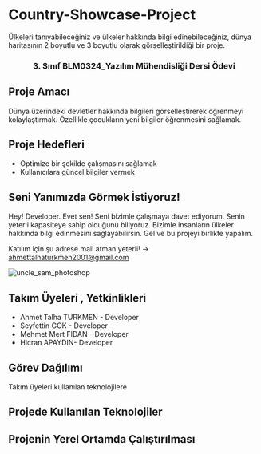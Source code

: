 # Country-Showcase-Project


Ülkeleri tanıyabileceğiniz ve ülkeler hakkında bilgi edinebileceğiniz, dünya haritasının 2 boyutlu ve 3 boyutlu olarak görselleştirildiği bir proje.

###  <center>3. Sınıf BLM0324_Yazılım Mühendisliği Dersi Ödevi </center>

## Proje Amacı
Dünya üzerindeki devletler hakkında bilgileri görselleştirerek öğrenmeyi kolaylaştırmak. Özellikle çocukların yeni bilgiler öğrenmesini sağlamak.

## Proje Hedefleri
- Optimize bir şekilde çalışmasını sağlamak
- Kullanıcılara güncel bilgiler vermek

## Seni Yanımızda Görmek İstiyoruz!

Hey! Developer. Evet sen! Seni bizimle çalışmaya davet ediyorum. Senin yeterli kapasiteye sahip olduğunu biliyoruz. Bizimle insanların ülkeler hakkında bilgi edinmesini sağlayabilirsin. Gel ve bu projeyi birlikte yapalım.

Katılım için şu adrese mail atman yeterli! -> ahmettalhaturkmen2001@gmail.com

![uncle_sam_photoshop](https://user-images.githubusercontent.com/75725469/235306557-db12ce4a-070c-4fe8-942c-ebf393aefdd5.png)


## Takım Üyeleri , Yetkinlikleri
- Ahmet Talha TURKMEN - Developer 
- Seyfettin GOK - Developer 
- Mehmet Mert FIDAN - Developer 
- Hicran APAYDIN- Developer 

## Görev Dağılımı

Takım üyeleri kullanılan teknolojilere 
     

## Projede Kullanılan Teknolojiler

## Projenin Yerel Ortamda Çalıştırılması


